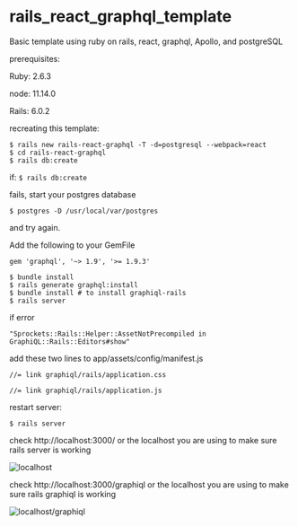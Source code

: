 # rails_react_graphql_template

Basic template using ruby on rails, react, graphql, Apollo, and postgreSQL

prerequisites:

Ruby: 2.6.3

node: 11.14.0

Rails: 6.0.2

recreating this template:

    $ rails new rails-react-graphql -T -d=postgresql --webpack=react
    $ cd rails-react-graphql
    $ rails db:create

if:
`$ rails db:create`

fails, start your postgres database

    $ postgres -D /usr/local/var/postgres

and try again.

Add the following to your GemFile

`gem 'graphql', '~> 1.9', '>= 1.9.3'`

    $ bundle install
    $ rails generate graphql:install
    $ bundle install # to install graphiql-rails
    $ rails server

if error

`"Sprockets::Rails::Helper::AssetNotPrecompiled in GraphiQL::Rails::Editors#show"`

add these two lines to app/assets/config/manifest.js

`//= link graphiql/rails/application.css`

`//= link graphiql/rails/application.js`

restart server:

    $ rails server

check http://localhost:3000/ or the localhost you are using to make sure rails server is working

![localhost](https://github.com/petersarll/rails_react_graphql_template/blob/master/README_images/localhost.png)

check http://localhost:3000/graphiql or the localhost you are using to make sure rails graphiql is working

![localhost/graphiql](https://github.com/petersarll/rails_react_graphql_template/blob/master/README_images/localhost:graphqiql.png)

